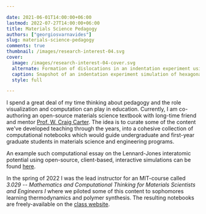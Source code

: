 ```yaml
---

date: 2021-06-01T14:00:00+06:00
lastmod: 2022-07-27T14:00:00+06:00
title: Materials Science Pedagogy
authors: ["georgiosvarnavides"]
slug: materials-science-pedagogy
comments: true
thumbnail: /images/research-interest-04.svg
cover:
  image: /images/research-interest-04-cover.svg
  alternate: Formation of dislocations in an indentation experiment using Lennard-Jones molecular dynamics
  caption: Snapshot of an indentation experiment simulation of hexagonally-packed particles interacting via the Lennard-Jones interatomic potential. Lines of higher energy concentration signal the onset of dislocations forming
  style: full

---
```


I spend a great deal of my time thinking about pedagogy and the role visualization and computation can play in education.
Currently, I am co-authoring an open-source materials science textbook with long-time friend and mentor [Prof. W. Craig Carter](https://dmse.mit.edu/people/w-craig-carter).
The idea is to curate some of the content we've developed teaching through the years, into a cohesive collection of computational notebooks which would guide undergraduate and first-year graduate students in materials science and engineering programs.

An example such computational essay on the Lennard-Jones interatomic potential using open-source, client-based, interactive simulations can be found [here](https://observablehq.com/@gvarnavi/teaching-materials-science-concepts-using-the-d3-force).

In the spring of 2022 I was the lead instructor for an MIT-course called _3.029 -- Mathematics and Computational Thinking for Materials Scientists and Engineers I_ where we piloted some of this content to sophomores learning thermodynamics and polymer synthesis.
The resulting notebooks are freely-available on the [class website](https://dmse-mit.github.io/3029/).
